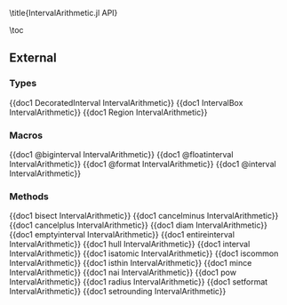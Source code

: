 \title{IntervalArithmetic.jl API}

\toc

## External

### Types
{{doc1 DecoratedInterval IntervalArithmetic}}
{{doc1 IntervalBox IntervalArithmetic}}
{{doc1 Region IntervalArithmetic}}

### Macros
{{doc1 @biginterval IntervalArithmetic}}
{{doc1 @floatinterval IntervalArithmetic}}
{{doc1 @format IntervalArithmetic}}
{{doc1 @interval IntervalArithmetic}}

### Methods
{{doc1 bisect IntervalArithmetic}}
{{doc1 cancelminus IntervalArithmetic}}
{{doc1 cancelplus IntervalArithmetic}}
{{doc1 diam IntervalArithmetic}}
{{doc1 emptyinterval IntervalArithmetic}}
{{doc1 entireinterval IntervalArithmetic}}
{{doc1 hull IntervalArithmetic}}
{{doc1 interval IntervalArithmetic}}
{{doc1 isatomic IntervalArithmetic}}
{{doc1 iscommon IntervalArithmetic}}
{{doc1 isthin IntervalArithmetic}}
{{doc1 mince IntervalArithmetic}}
{{doc1 nai IntervalArithmetic}}
{{doc1 pow IntervalArithmetic}}
{{doc1 radius IntervalArithmetic}}
{{doc1 setformat IntervalArithmetic}}
{{doc1 setrounding IntervalArithmetic}}